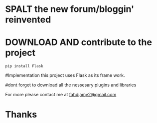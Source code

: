 # SPALT the new forum/bloggin' reinvented
# DOWNLOAD AND contribute to the project

```
pip install Flask

```
#Implementation
this project uses Flask as its frame work.

#dont forget to download all the nessesary plugins and libraries

For more please contact me at fahdjamy2@gmail.com

# Thanks
